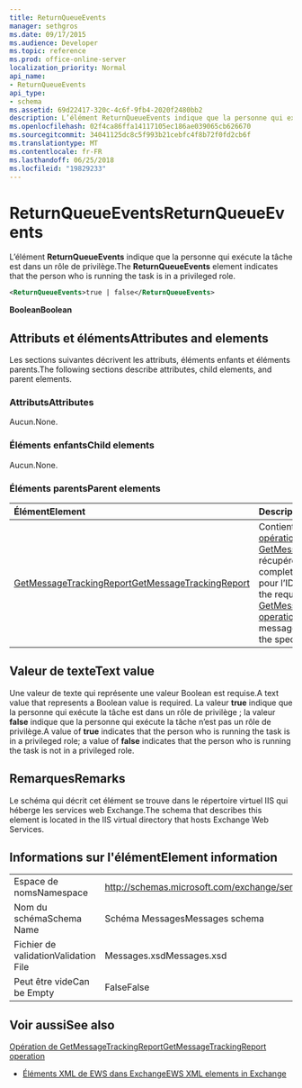 ```yaml
---
title: ReturnQueueEvents
manager: sethgros
ms.date: 09/17/2015
ms.audience: Developer
ms.topic: reference
ms.prod: office-online-server
localization_priority: Normal
api_name:
- ReturnQueueEvents
api_type:
- schema
ms.assetid: 69d22417-320c-4c6f-9fb4-2020f2480bb2
description: L’élément ReturnQueueEvents indique que la personne qui exécute la tâche est dans un rôle de privilège.
ms.openlocfilehash: 02f4ca86ffa14117105ec186ae039065cb626670
ms.sourcegitcommit: 34041125dc8c5f993b21cebfc4f8b72f0fd2cb6f
ms.translationtype: MT
ms.contentlocale: fr-FR
ms.lasthandoff: 06/25/2018
ms.locfileid: "19829233"
---
```

# <a name="returnqueueevents"></a><span data-ttu-id="f91a5-103">ReturnQueueEvents</span><span class="sxs-lookup"><span data-stu-id="f91a5-103">ReturnQueueEvents</span></span>

<span data-ttu-id="f91a5-104">L’élément **ReturnQueueEvents** indique que la personne qui exécute la tâche est dans un rôle de privilège.</span><span class="sxs-lookup"><span data-stu-id="f91a5-104">The **ReturnQueueEvents** element indicates that the person who is running the task is in a privileged role.</span></span> 
  
```XML
<ReturnQueueEvents>true | false</ReturnQueueEvents>
```

 <span data-ttu-id="f91a5-105">**Boolean**</span><span class="sxs-lookup"><span data-stu-id="f91a5-105">**Boolean**</span></span>
## <a name="attributes-and-elements"></a><span data-ttu-id="f91a5-106">Attributs et éléments</span><span class="sxs-lookup"><span data-stu-id="f91a5-106">Attributes and elements</span></span>

<span data-ttu-id="f91a5-107">Les sections suivantes décrivent les attributs, éléments enfants et éléments parents.</span><span class="sxs-lookup"><span data-stu-id="f91a5-107">The following sections describe attributes, child elements, and parent elements.</span></span>
  
### <a name="attributes"></a><span data-ttu-id="f91a5-108">Attributs</span><span class="sxs-lookup"><span data-stu-id="f91a5-108">Attributes</span></span>

<span data-ttu-id="f91a5-109">Aucun.</span><span class="sxs-lookup"><span data-stu-id="f91a5-109">None.</span></span>
  
### <a name="child-elements"></a><span data-ttu-id="f91a5-110">Éléments enfants</span><span class="sxs-lookup"><span data-stu-id="f91a5-110">Child elements</span></span>

<span data-ttu-id="f91a5-111">Aucun.</span><span class="sxs-lookup"><span data-stu-id="f91a5-111">None.</span></span>
  
### <a name="parent-elements"></a><span data-ttu-id="f91a5-112">Éléments parents</span><span class="sxs-lookup"><span data-stu-id="f91a5-112">Parent elements</span></span>

|<span data-ttu-id="f91a5-113">**Élément**</span><span class="sxs-lookup"><span data-stu-id="f91a5-113">**Element**</span></span>|<span data-ttu-id="f91a5-114">**Description**</span><span class="sxs-lookup"><span data-stu-id="f91a5-114">**Description**</span></span>|
|:-----|:-----|
|[<span data-ttu-id="f91a5-115">GetMessageTrackingReport</span><span class="sxs-lookup"><span data-stu-id="f91a5-115">GetMessageTrackingReport</span></span>](getmessagetrackingreport.md) <br/> |<span data-ttu-id="f91a5-116">Contient la demande pour l' [opération GetMessageTrackingReport](getmessagetrackingreport-operation.md) récupérer le message complet suivi du rapport pour l’ID spécifié.</span><span class="sxs-lookup"><span data-stu-id="f91a5-116">Contains the request for the [GetMessageTrackingReport operation](getmessagetrackingreport-operation.md) to retrieve the full message tracking report for the specified ID.</span></span>  <br/> |
   
## <a name="text-value"></a><span data-ttu-id="f91a5-117">Valeur de texte</span><span class="sxs-lookup"><span data-stu-id="f91a5-117">Text value</span></span>

<span data-ttu-id="f91a5-118">Une valeur de texte qui représente une valeur Boolean est requise.</span><span class="sxs-lookup"><span data-stu-id="f91a5-118">A text value that represents a Boolean value is required.</span></span> <span data-ttu-id="f91a5-119">La valeur **true** indique que la personne qui exécute la tâche est dans un rôle de privilège ; la valeur **false** indique que la personne qui exécute la tâche n’est pas un rôle de privilège.</span><span class="sxs-lookup"><span data-stu-id="f91a5-119">A value of **true** indicates that the person who is running the task is in a privileged role; a value of **false** indicates that the person who is running the task is not in a privileged role.</span></span> 
  
## <a name="remarks"></a><span data-ttu-id="f91a5-120">Remarques</span><span class="sxs-lookup"><span data-stu-id="f91a5-120">Remarks</span></span>

<span data-ttu-id="f91a5-121">Le schéma qui décrit cet élément se trouve dans le répertoire virtuel IIS qui héberge les services web Exchange.</span><span class="sxs-lookup"><span data-stu-id="f91a5-121">The schema that describes this element is located in the IIS virtual directory that hosts Exchange Web Services.</span></span>
  
## <a name="element-information"></a><span data-ttu-id="f91a5-122">Informations sur l'élément</span><span class="sxs-lookup"><span data-stu-id="f91a5-122">Element information</span></span>

|||
|:-----|:-----|
|<span data-ttu-id="f91a5-123">Espace de noms</span><span class="sxs-lookup"><span data-stu-id="f91a5-123">Namespace</span></span>  <br/> |http://schemas.microsoft.com/exchange/services/2006/messages  <br/> |
|<span data-ttu-id="f91a5-124">Nom du schéma</span><span class="sxs-lookup"><span data-stu-id="f91a5-124">Schema Name</span></span>  <br/> |<span data-ttu-id="f91a5-125">Schéma Messages</span><span class="sxs-lookup"><span data-stu-id="f91a5-125">Messages schema</span></span>  <br/> |
|<span data-ttu-id="f91a5-126">Fichier de validation</span><span class="sxs-lookup"><span data-stu-id="f91a5-126">Validation File</span></span>  <br/> |<span data-ttu-id="f91a5-127">Messages.xsd</span><span class="sxs-lookup"><span data-stu-id="f91a5-127">Messages.xsd</span></span>  <br/> |
|<span data-ttu-id="f91a5-128">Peut être vide</span><span class="sxs-lookup"><span data-stu-id="f91a5-128">Can be Empty</span></span>  <br/> |<span data-ttu-id="f91a5-129">False</span><span class="sxs-lookup"><span data-stu-id="f91a5-129">False</span></span>  <br/> |
   
## <a name="see-also"></a><span data-ttu-id="f91a5-130">Voir aussi</span><span class="sxs-lookup"><span data-stu-id="f91a5-130">See also</span></span>



[<span data-ttu-id="f91a5-131">Opération de GetMessageTrackingReport</span><span class="sxs-lookup"><span data-stu-id="f91a5-131">GetMessageTrackingReport operation</span></span>](getmessagetrackingreport-operation.md)


- [<span data-ttu-id="f91a5-132">Éléments XML de EWS dans Exchange</span><span class="sxs-lookup"><span data-stu-id="f91a5-132">EWS XML elements in Exchange</span></span>](ews-xml-elements-in-exchange.md)

